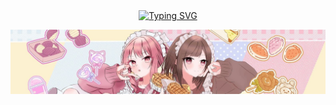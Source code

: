 <div align="center">
  <a href="https://blog.sunguoqi.com/">
    <img src="https://readme-typing-svg.demolab.com?font=微软雅黑&pause=1000&color=884499&width=435&lines=25時、ナイトコードで。&center=true&size=27" alt="Typing SVG" />
  </a>
</div>

![](https://github.com/Afurete233/Afurete233/blob/main/img/bg1.jpeg)
